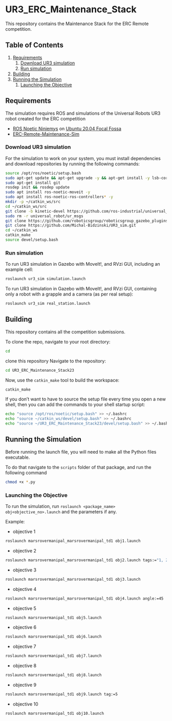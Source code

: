 # UR3_ERC_Maintenance_Stack

This repository contains the Maintenance Stack for the ERC Remote competition. 

## Table of Contents
1. [Requirements](#Requirements)
    1. [Download UR3 simulation](#Download-UR3-simulation)
    1. [Run simulation](#Run-simulation)
1. [Building](#building)
1. [Running the Simulation](#Running-the-Simulation)
    1. [Launching the Objective](#Launching-the-Objective)

## Requirements

The simulation requires ROS and simulations of the Universal Robots UR3 robot created for the ERC competition
 - [ROS Noetic Ninjemys](http://wiki.ros.org/noetic/Installation/) on [Ubuntu 20.04 Focal Fossa](https://releases.ubuntu.com/20.04/)
 - [ERC-Remote-Maintenance-Sim](https://github.com/EuropeanRoverChallenge/ERC-Remote-Maintenance-Sim)

### Download UR3 simulation

For the simulation to work on your system, you must install dependencies and download repositories by running the following commands:

```sh
source /opt/ros/noetic/setup.bash
sudo apt-get update && apt-get upgrade -y && apt-get install -y lsb-core g++
sudo apt-get install git
rosdep init && rosdep update
sudo apt install ros-noetic-moveit -y
sudo apt install ros-noetic-ros-controllers* -y
mkdir -p ~/catkin_ws/src
cd ~/catkin_ws/src
git clone -b kinetic-devel https://github.com/ros-industrial/universal_robot.git
sudo rm -r universal_robot/ur_msgs
git clone https://github.com/roboticsgroup/roboticsgroup_gazebo_plugins
git clone https://github.com/Michal-Bidzinski/UR3_sim.git
cd ~/catkin_ws
catkin_make
source devel/setup.bash
```
### Run simulation
To run UR3 simulation in Gazebo with MoveIt!, and RVzi GUI, including an example cell:
```sh
roslaunch ur3_sim simulation.launch
```
To run UR3 simulation in Gazebo with MoveIt!, and RVzi GUI, containing only a robot with a grapple and a camera (as per real setup):
```sh
roslaunch ur3_sim real_station.launch
```

## Building
This repository contains all the competition submissions.

To clone the repo, navigate to your root directory:
```sh
cd
```
clone this repository
Navigate to the repository:
```sh
cd UR3_ERC_Maintenance_Stack23
```
Now, use the `catkin_make` tool to build the workspace:
```sh
catkin_make
```
If you don’t want to have to source the setup file every time you open a new shell, then you can add the commands to your shell startup script:
```sh
echo "source /opt/ros/noetic/setup.bash" >> ~/.bashrc
echo "source ~/catkin_ws/devel/setup.bash" >> ~/.bashrc
echo "source ~/UR3_ERC_Maintenance_Stack23/devel/setup.bash" >> ~/.bashrc
```
## Running the Simulation
Before running the launch file, you will need to make all the Python files executable.

To do that navigate to the `scripts` folder of that package, and run the following command
```sh
chmod +x *.py 
```
### Launching the Objective
To run the simulation, run `roslaunch <package_name> obj<objective_no>.launch` and the parameters if any.

Example:

- objective 1
```sh
roslaunch marsrovermanipal_marsrovermanipal_td1 obj1.launch
```
- objective 2
```sh
roslaunch marsrovermanipal_marsrovermanipal_td1 obj2.launch tags:="1, 2, 3, 4"
```
- objective 3
```sh
roslaunch marsrovermanipal_marsrovermanipal_td1 obj3.launch
```
- objective 4
```sh
roslaunch marsrovermanipal_marsrovermanipal_td1 obj4.launch angle:=45
```
- objective 5
```sh
roslaunch marsrovermanipal_td1 obj5.launch
```
- objective 6
```sh
roslaunch marsrovermanipal_td1 obj6.launch
```
- objective 7
```sh
roslaunch marsrovermanipal_td1 obj7.launch
```
- objective 8
```sh
roslaunch marsrovermanipal_td1 obj8.launch
```
- objective 9
```sh
roslaunch marsrovermanipal_td1 obj9.launch tag:=5
```
- objective 10
```sh
roslaunch marsrovermanipal_td1 obj10.launch
```
